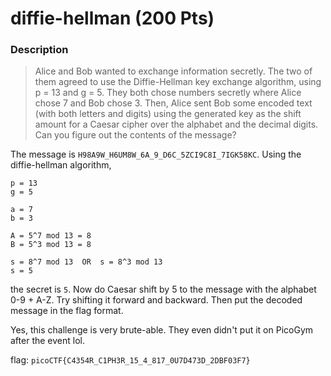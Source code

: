 # diffie-hellman (200 Pts)

### Description
> Alice and Bob wanted to exchange information secretly. The two of them agreed to use the Diffie-Hellman key exchange algorithm, using p = 13 and g = 5. They both chose numbers secretly where Alice chose 7 and Bob chose 3. Then, Alice sent Bob some encoded text (with both letters and digits) using the generated key as the shift amount for a Caesar cipher over the alphabet and the decimal digits. Can you figure out the contents of the message?

The message is `H98A9W_H6UM8W_6A_9_D6C_5ZCI9C8I_7IGK58KC`. Using the diffie-hellman algorithm,
```
p = 13
g = 5

a = 7
b = 3

A = 5^7 mod 13 = 8
B = 5^3 mod 13 = 8

s = 8^7 mod 13  OR  s = 8^3 mod 13
s = 5
```
the secret is `5`. Now do Caesar shift by 5 to the message with the alphabet 0-9 + A-Z. Try shifting it forward and backward. Then put the decoded message in the flag format. 

Yes, this challenge is very brute-able. They even didn't put it on PicoGym after the event lol.

flag: `picoCTF{C4354R_C1PH3R_15_4_817_0U7D473D_2DBF03F7}`